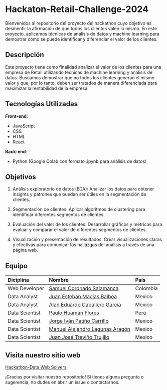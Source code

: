 # Hackaton-Retail-Challenge-2024

Bienvenidos al repositorio del proyecto del hackathon cuyo objetivo es desmentir la afirmación de que todos los clientes valen lo mismo. En este proyecto, aplicamos técnicas de análisis de datos y machine learning para demostrar cómo se puede identificar y diferenciar el valor de los clientes.

## Descripción

Este proyecto tiene como finalidad analizar el valor de los clientes para una empresa de Retail utilizando técnicas de machine learning y análisis de datos. Buscamos demostrar que no todos los clientes generan el mismo valor y que, por lo tanto, deben ser tratados de manera diferenciada para maximizar la rentabilidad de la empresa.

## Tecnologías Utilizadas

**Front-end**:

- JavaScript
- CSS
- HTML
- React

**Back-end**:

- Python (Google Colab con formato .ipynb para análisis de datos)

## Objetivos

1. Análisis exploratorio de datos (EDA): Analizar los datos para obtener insights y patrones que puedan ser útiles en la segmentación de clientes.

2. Segmentación de clientes: Aplicar algoritmos de clustering para identificar diferentes segmentos de clientes.

3. Evaluación del valor de los clientes: Desarrollar gráficos y métricas para evaluar y comparar el valor de diferentes segmentos de clientes.

4. Visualización y presentación de resultados: Crear visualizaciones claras y efectivas para comunicar los hallazgos del análisis a través de una página web.

## Equipo

| Diciplina      | Nombre                                                               | País      |
| :------------- | :------------------------------------------------------------------- | :-------- |
| Web Developer  | [Samuel Coronado Salamanca](https://github.com/xxxxxxxxxxx)          | Colombia  |
| Data Analyst   | [Juan Esteban Macias Balboa](https://github.com/JuanEMacias)         | Mexico    |
| Data Analyst   | [Alan Eduardo Caballero García](https://github.com/alan-caballero-g) | Mexico    |
| Data Scientist | [Paulo Huamán Flores](https://github.com/pfhuamanflores)             | Perú      |
| Data Scientist | [Jorge Ivàn Patiño Carrillo](https://github.com/JorgeIvan88)         | Mexico    |
| Data Scientist | [Manuel Alejandro Lagunas Aragón](https://github.com/ManuelLagunas)  | Mexico    |
| Data Scientist | [Juan José Treviño Trujillo](https://github.com/IamAirmanPhoenix)    | Mexico    |


## Visita nuestro sitio web
[Hackathon-Data Web Solvers](https://adfadfsdgsgfsdfgsdfgser64464646/)

¡Gracias por visitar nuestro repositorio! Si tienes alguna pregunta o sugerencia, no dudes en abrir un issue o contactarnos.